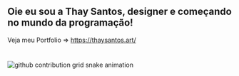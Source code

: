 ## Oie eu sou a Thay Santos, designer e começando no mundo da programação!

Veja meu Portfolio => https://thaysantos.art/

#

<picture align="center">
  <source media="(prefers-color-scheme: dark)" srcset="https://raw.githubusercontent.com/MonoThay/MonoTha/output/github-contribution-grid-snake-dark.svg">
  <source media="(prefers-color-scheme: light)" srcset="https://raw.githubusercontent.com/MonoThay/MonoThay/output/github-contribution-grid-snake-dark.svg">
  <img align="center" alt="github contribution grid snake animation" src="https://raw.githubusercontent.com/MonoThay/MonoTha/output/github-contribution-grid-snake.svg">
</picture>

